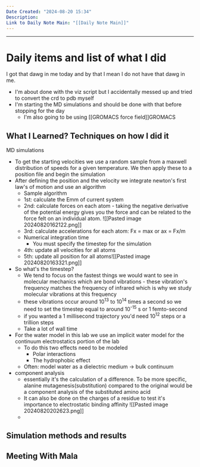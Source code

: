 ```yaml
---
Date Created: "2024-08-20 15:34"
Description: 
Link to Daily Note Main: "[[Daily Note Main]]"
---
```

---
# Daily items and list of what I did

I got that dawg in me today and by that I mean I do not have that dawg in me.
- I'm about done with the viz script but I accidentally messed up and tried to convert the crd to pdb myself
- I'm starting the MD simulations and should be done with that before stopping for the day
	- I'm also going to be using [[GROMACS force field]]GROMACS


## What I Learned? Techniques on how I did it


MD simulations
 - To get the starting velocities we use a random sample from a maxwell distribution of speeds for a given temperature. We then apply these to a position file and begin the simulation
 - After defining the position and the velocity we integrate newton's first law's of motion and use an algorithm
	 - Sample algorithm
	 - 1st: calculate the Emm of current system
	 - 2nd: calculate forces on each atom - taking the negative derivative of the potential energy gives you the force and can be related to the force felt on an individual atom. ![[Pasted image 20240820162122.png]]
	 - 3rd: calculate accelerations for each atom: Fx = max or ax = Fx/m
	 - Numerical integration time
		 - You must specify the timestep for the simulation
	 - 4th: update all velocities for all atoms
	 - 5th: update all position for all atoms![[Pasted image 20240820163321.png]]
- So what's the timestep?
	- We tend to focus on the fastest things we would want to see in molecular mechanics which are bond vibrations - these vibration's frequency matches the frequency of infrared which is why we study molecular vibrations at this frequency
	- these vibrations occur around 10<sup>13</sup> to 10<sup>14</sup> times a second so we need to set the timestep equal to around  10<sup>-15</sup> s or 1 femto-second
	- if you wanted a 1 millisecond trajectory you'd need 10<sup>12</sup> steps or a trillion steps
	- Take a lot of wall time
- For the water model in this lab we use an implicit water model for the continuum electrostatics portion of the lab
	- To do this two effects need to be modeled
		- Polar interactions
		- The hydrophobic effect
	- Often: model water as a dielectric medium -> bulk continuum
- component analysis
	- essentially it's the calculation of a difference. To be more specific, alanine mutagenesis(substitution) compared to the original would be a component analysis of the substituted amino acid
	- It can also be done on the charges of a residue to test it's importance to electrostatic binding affinity ![[Pasted image 20240820202623.png]]
	- 

## Simulation methods and results



## Meeting With Mala
